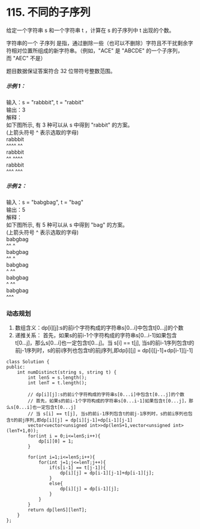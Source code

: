 # 115. 不同的子序列
给定一个字符串 s 和一个字符串 t ，计算在 s 的子序列中 t 出现的个数。  
  
字符串的一个 子序列 是指，通过删除一些（也可以不删除）字符且不干扰剩余字符相对位置所组成的新字符串。（例如，"ACE" 是 "ABCDE" 的一个子序列，而 "AEC" 不是）  
  
题目数据保证答案符合 32 位带符号整数范围。  

##### 示例 1：

输入：s = "rabbbit", t = "rabbit"  
输出：3  
解释：  
如下图所示, 有 3 种可以从 s 中得到 "rabbit" 的方案。  
(上箭头符号 ^ 表示选取的字母)  
rabbbit  
^^^^ ^^  
rabbbit  
^^ ^^^^  
rabbbit  
^^^ ^^^  
##### 示例 2：  
输入：s = "babgbag", t = "bag"  
输出：5  
解释：  
如下图所示, 有 5 种可以从 s 中得到 "bag" 的方案。   
(上箭头符号 ^ 表示选取的字母)  
babgbag  
^^ ^  
babgbag  
^^    ^  
babgbag  
^    ^^  
babgbag  
  ^  ^^  
babgbag  
    ^^^  

### 动态规划
1. 数组含义：dp[i][j]:s的前i个字符构成的字符串s[0...i]中包含t[0...j]的个数  
2. 递推关系：
首先，如果s的前i-1个字符构成的字符串s[0...i-1]如果包含t[0...j]，那么s[0...i]也一定包含t[0...j]。当 s[i] == t[j], 当s的前i-1序列包含t的前j-1序列时，s的前i序列也包含t的前j序列,即dp[i][j] = dp[i][j-1]+dp[i-1][j-1]  

```
class Solution {
public:
    int numDistinct(string s, string t) {
        int lenS = s.length();
        int lenT = t.length();

        // dp[i][j]:s的前i个字符构成的字符串s[0...i]中包含t[0...j]的个数
        // 首先，如果s的前i-1个字符构成的字符串s[0...i-1]如果包含t[0...j]，那么s[0...i]也一定包含t[0...j]
        // 当 s[i] == t[j], 当s的前i-1序列包含t的前j-1序列时，s的前i序列也包含t的前j序列,即dp[i][j] = dp[i][j-1]+dp[i-1][j-1]
        vector<vector<unsigned int>>dp(lenS+1,vector<unsigned int>(lenT+1,0));
        for(int i = 0;i<=lenS;i++){
            dp[i][0] = 1;
        }

        for(int i=1;i<=lenS;i++){
            for(int j=1;j<=lenT;j++){
                if(s[i-1] == t[j-1]){
                    dp[i][j] = dp[i-1][j-1]+dp[i-1][j];
                }
                else{
                    dp[i][j] = dp[i-1][j];
                }
            }
        }
        return dp[lenS][lenT];
    }
};
```